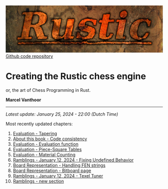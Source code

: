![Rustic Logo](../img/rustic-logo-web.jpg)
[Github code repository](https://github.com/mvanthoor/rustic)

# Creating the Rustic chess engine

or, the art of Chess Programming in Rust.

__**Marcel Vanthoor**__<br /><hr />

_Latest update: January 25, 2024 - 22:00 (Dutch Time)_<br />

Most recently updated chapters:<br />
1. [Evaluation - Tapering](../evaluation/tapering.md)
1. [About this book - Code consistency](../front_matter/about_book.md)<br />
1. [Evaluation - Evaluation function](../evaluation/impl_eval.md)<br />
1. [Evaluation - Piece-Square Tables](../evaluation/psqt.md)<br />
1. [Evaluation - Material Counting](../evaluation/material.md)<br />
1. [Ramblings - January 12, 2024 - Fixing Undefined Behavior](../ramblings/2024/20240119_fixing_ub.md)<br />
1. [Board Representation - Handling FEN strings](../board_representation/handling_fen_strings.md)<br />
1. [Board Representation - Bitboard page](../board_representation/bitboards.md)<br />
1. [Ramblings - January 12, 2024 - Texel Tuner](../ramblings/2024/20240112_texel_tuner.md)<br />
1. [Ramblings - new section](../ramblings/index.md)<br />